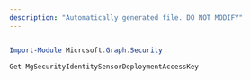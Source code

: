 ```yaml
---
description: "Automatically generated file. DO NOT MODIFY"
---
```


```powershell

Import-Module Microsoft.Graph.Security

Get-MgSecurityIdentitySensorDeploymentAccessKey

```